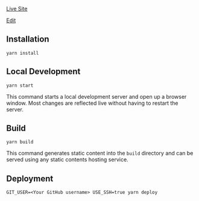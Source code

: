 
[Live Site](https://documentation-site-react2-kwpa21lav-bgoonz.vercel.app/)


[Edit](https://codesandbox.io/s/stable-conr8)


## Installation

```console
yarn install
```

## Local Development

```console
yarn start
```

This command starts a local development server and open up a browser window. Most changes are reflected live without having to restart the server.

## Build

```console
yarn build
```

This command generates static content into the `build` directory and can be served using any static contents hosting service.

## Deployment

```console
GIT_USER=<Your GitHub username> USE_SSH=true yarn deploy
```


